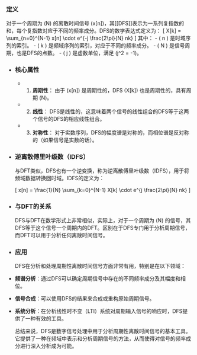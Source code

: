 ### 定义
对于一个周期为 \(N\) 的离散时间信号 \(x[n]\)，其[[DFS]]表示为一系列复指数的和，每个复指数对应于不同的频率成分。DFS的数学表达式定义为：
\[ X[k] = \sum_{n=0}^{N-1} x[n] \cdot e^{-j \frac{2\pi}{N} nk} \]
其中：
	- \( n \) 是时域序列的索引。
	- \( k \) 是频域序列的索引，对应于不同的频率成分。
	- \( N \) 是信号周期，也是DFS的点数。
	- \( j \) 是虚数单位，满足 \(j^2 = -1\)。
- ### 核心属性
	- 1. **周期性**：
	  由于 \(x[n]\) 是周期性的，DFS \(X[k]\) 也是周期性的，具有周期 \(N\)。
	- 2. **线性**：
	  DFS是线性的，这意味着两个信号的线性组合的DFS等于这两个信号的DFS的相应线性组合。
	- 3. **对称性**：
	  对于实数序列，DFS的幅度谱是对称的，而相位谱是反对称的（如果信号是实数的话）。
- ### 逆离散傅里叶级数（IDFS）
  
  与DFT类似，DFS也有一个逆变换，称为逆离散傅里叶级数（IDFS），用于将频域数据转换回时域。IDFS的定义为：
  
  \[ x[n] = \frac{1}{N} \sum_{k=0}^{N-1} X[k] \cdot e^{j \frac{2\pi}{N} nk} \]
- ### 与DFT的关系
  
  DFS与DFT在数学形式上非常相似，实际上，对于一个周期为 \(N\) 的信号，其DFS等于这个信号一个周期内的DFT。区别在于DFS专门用于分析周期信号，而DFT可以用于分析任何离散时间信号。
- ### 应用
  
  DFS在分析和处理周期性离散时间信号方面非常有用，特别是在以下领域：
- **频谱分析**：通过DFS可以确定周期信号中存在的不同频率成分及其幅度和相位。
- **信号合成**：可以使用DFS的结果来合成或重构原始周期信号。
- **系统分析**：在分析线性时不变（LTI）系统对周期输入信号的响应时，DFS提供了一种有效的工具。
  
  总结来说，DFS是数字信号处理中用于分析周期性离散时间信号的基本工具。它提供了一种在频域中表示和分析周期信号的方法，从而使得对信号的频率成分进行深入分析成为可能。
